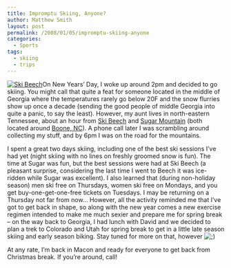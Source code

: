 ```yaml
---
title: Impromptu Skiing, Anyone?
author: Matthew Smith
layout: post
permalink: /2008/01/05/impromptu-skiing-anyone
categories:
  - Sports
tags:
  - skiing
  - trips
---
```

<a href="http://archive.digivation.net/wp-content/uploads/2008/01/018.jpg" rel="lightbox" title="Ski Beech"><img src="http://archive.digivation.net/wp-content/uploads/2008/01/018.thumbnail.jpg" class="left" alt="Ski Beech" /></a>On New Years&#8217; Day, I woke up around 2pm and decided to go skiing. You might call that quite a feat for someone located in the middle of Georgia where the temperatures rarely go below 20F and the snow flurries show up once a decade (sending the good people of middle Georgia into quite a panic, to say the least). However, my aunt lives in north-eastern Tennessee, about an hour from [Ski Beech][1] and [Sugar Mountain][2] (both located around [Boone, NC][3]). A phone call later I was scrambling around collecting my stuff, and by 6pm I was on the road for the mountains.

I spent a great two days skiing, including one of the best ski sessions I&#8217;ve had yet (night skiing with no lines on freshly groomed snow is fun). The time at Sugar was fun, but the best sessions were had at Ski Beech (a pleasant surprise, considering the last time I went to Beech it was ice-ridden while Sugar was excellent). I also learned that (during non-holiday season) men ski free on Thursdays, women ski free on Mondays, and you get buy-one-get-one-free tickets on Tuesdays. I may be returning on a Thursday not far from now&#8230; However, all the activity reminded me that I&#8217;ve got to get back in shape, so along with the new year comes a new exercise regimen intended to make me much sexier and prepare me for spring break &#8211; on the way back to Georgia, I had lunch with David and we decided to plan a trek to Colorado and Utah for spring break to get in a little late season skiing and early season biking. Stay tuned for more on that, however <img src="http://archive.digivation.net/wp-includes/images/smilies/icon_wink.gif" alt=";)" class="wp-smiley" /> 

At any rate, I&#8217;m back in Macon and ready for everyone to get back from Christmas break. If you&#8217;re around, call!

 [1]: http://www.skibeech.com
 [2]: http://www.skisugar.com
 [3]: http://maps.google.com/maps?f=q&hl=en&geocode=&time=&date=&ttype=&q=boone,+nc&ie=UTF8&ll=36.220318,-81.686954&spn=0.113006,0.146084&z=13&iwloc=addr&om=1
